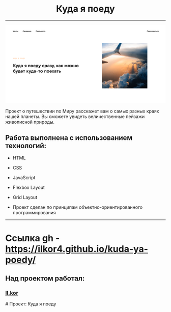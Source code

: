 <h1 align="center">Куда я поеду</h1>

---

<img src="./images/kuda-ya-poedu.png">

<p>Проект о путешествии по Миру расскажет вам
о самых разных краях нашей планеты. Вы сможете увидеть
величественные пейзажи живописной природы.</p>

<h2>Работа выполнена с использованием технологий:</h2>
<ul>
  <li><p>HTML</p></li>
  <li><p>CSS</p></li>
  <li><p>JavaScript</p></li>
  <li><p>Flexbox Layout</p></li>
  <li><p>Grid Layout</p></li>
  <li><p>Проект сделан по принципам объектно-ориентированного программирования</p></li>
</ul>


________________________________

# Cсылка gh - https://ilkor4.github.io/kuda-ya-poedy/

<h2>Над проектом работал:</h2>
<h3><a href="https://github.com/ilkor4" target="_blank">Il.kor</a></h3># Проект: Куда я поеду


